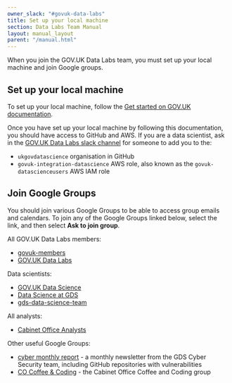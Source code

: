 ```yaml
---
owner_slack: "#govuk-data-labs"
title: Set up your local machine
section: Data Labs Team Manual
layout: manual_layout
parent: "/manual.html"
---
```


When you join the GOV.UK Data Labs team, you must set up your local machine and join Google groups.

## Set up your local machine

To set up your local machine, follow the [Get started on GOV.UK documentation](https://docs.publishing.service.gov.uk/manual/get-started.html).

Once you have set up your local machine by following this documentation, you should have access to GitHub and AWS. If you are a data scientist, ask in the [GOV.UK Data Labs slack channel](https://gds.slack.com/archives/CHR4UQKU4) for someone to add you to the:

- `ukgovdatascience` organisation in GitHub
- `govuk-integration-datascience` AWS role, also known as the `govuk-datascienceusers` AWS IAM role

## Join Google Groups

You should join various Google Groups to be able to access group emails and calendars. To join any of the Google Groups linked below, select the link, and then select __Ask to join group__.

All GOV.UK Data Labs members:

- [govuk-members](https://groups.google.com/a/digital.cabinet-office.gov.uk/g/govuk-members)
- [GOV.UK Data Labs](https://groups.google.com/a/digital.cabinet-office.gov.uk/g/gov.uk-data-labs)

Data scientists:

- [GOV.UK Data Science](https://groups.google.com/a/digital.cabinet-office.gov.uk/g/govuk-data-science)
- [Data Science at GDS](https://groups.google.com/a/digital.cabinet-office.gov.uk/g/gds-data-science)
- [gds-data-science-team](https://groups.google.com/a/digital.cabinet-office.gov.uk/g/BUOD)

All analysts:

- [Cabinet Office Analysts](https://groups.google.com/a/cabinetoffice.gov.uk/g/analysts)

Other useful Google Groups:

- [cyber monthly report](https://groups.google.com/a/digital.cabinet-office.gov.uk/g/cybersecurity-monthly-report) - a monthly newsletter from the GDS Cyber Security team, including GitHub repositories with vulnerabilities
- [CO Coffee & Coding](https://groups.google.com/a/cabinetoffice.gov.uk/g/coffee-and-coding-group) - the Cabinet Office Coffee and Coding group
